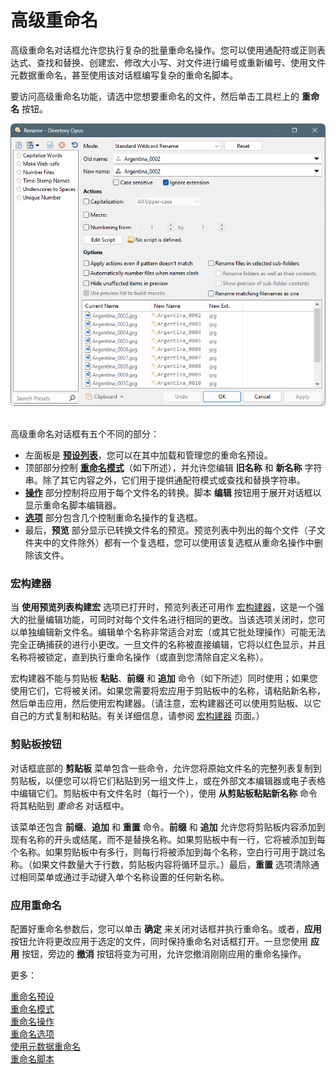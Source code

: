 # 高级重命名

高级重命名对话框允许您执行复杂的批量重命名操作。您可以使用通配符或正则表达式、查找和替换、创建宏、修改大小写、对文件进行编号或重新编号、使用文件元数据重命名，甚至使用该对话框编写复杂的重命名脚本。

要访问高级重命名功能，请选中您想要重命名的文件，然后单击工具栏上的 **重命名** 按钮。

![](/Manual/images/media/13/advanced_rename.png) 

高级重命名对话框有五个不同的部分：

- 左面板是 **[预设列表](/Manual/file_operations/renaming_files/advanced_rename/rename_presets.zh.md)**，您可以在其中加载和管理您的重命名预设。
- 顶部部分控制 **[重命名模式](/Manual/file_operations/renaming_files/advanced_rename/rename_modes/README.zh.md)**（如下所述），并允许您编辑 **旧名称** 和 **新名称** 字符串。除了其它内容之外，它们用于提供通配符模式或查找和替换字符串。
- **[操作](/Manual/file_operations/renaming_files/advanced_rename/rename_actions/README.zh.md)** 部分控制将应用于每个文件名的转换。脚本 **编辑** 按钮用于展开对话框以显示重命名脚本编辑器。
- **[选项](/Manual/file_operations/renaming_files/advanced_rename/rename_options.zh.md)** 部分包含几个控制重命名操作的复选框。
- 最后，**预览** 部分显示已转换文件名的预览。预览列表中列出的每个文件（子文件夹中的文件除外）都有一个复选框，您可以使用该复选框从重命名操作中删除该文件。

### 宏构建器

当 **使用预览列表构建宏** 选项已打开时，预览列表还可用作 [宏构建器](/Manual/file_operations/renaming_files/advanced_rename/rename_actions/rename_macros.zh.md)，这是一个强大的批量编辑功能，可同时对每个文件名进行相同的更改。当该选项关闭时，您可以单独编辑新文件名。编辑单个名称非常适合对宏（或其它批处理操作）可能无法完全正确捕获的进行小更改。一旦文件的名称被直接编辑，它将以红色显示，并且名称将被锁定，直到执行重命名操作（或直到您清除自定义名称）。

宏构建器不能与剪贴板 **粘贴**、**前缀** 和 **追加** 命令（如下所述）同时使用；如果您使用它们，它将被关闭。如果您需要将宏应用于剪贴板中的名称，请粘贴新名称，然后单击应用，然后使用宏构建器。（请注意，宏构建器还可以使用剪贴板、以它自己的方式复制和粘贴。有关详细信息，请参阅 [宏构建器](/Manual/file_operations/renaming_files/advanced_rename/rename_actions/rename_macros.zh.md) 页面。）

### 剪贴板按钮

对话框底部的 **剪贴板** 菜单包含一些命令，允许您将原始文件名的完整列表复制到剪贴板，以便您可以将它们粘贴到另一组文件上，或在外部文本编辑器或电子表格中编辑它们。剪贴板中有文件名时（每行一个），使用 **从剪贴板粘贴新名称** 命令将其粘贴到 *重命名* 对话框中。

该菜单还包含 **前缀**、**追加** 和 **重置** 命令。**前缀** 和 **追加** 允许您将剪贴板内容添加到现有名称的开头或结尾，而不是替换名称。如果剪贴板中有一行，它将被添加到每个名称。如果剪贴板中有多行，则每行将被添加到每个名称，空白行可用于跳过名称。（如果文件数量大于行数，剪贴板内容将循环显示。）最后，**重置** 选项清除通过相同菜单或通过手动键入单个名称设置的任何新名称。

### 应用重命名

配置好重命名参数后，您可以单击 **确定** 来关闭对话框并执行重命名。或者，**应用** 按钮允许将更改应用于选定的文件，同时保持重命名对话框打开。一旦您使用 **应用** 按钮，旁边的 **撤消** 按钮将变为可用，允许您撤消刚刚应用的重命名操作。

更多：

[重命名预设](/Manual/file_operations/renaming_files/advanced_rename/rename_presets.zh.md)  
[重命名模式](/Manual/file_operations/renaming_files/advanced_rename/rename_modes/README.zh.md)  
[重命名操作](/Manual/file_operations/renaming_files/advanced_rename/rename_actions/README.zh.md)  
[重命名选项](/Manual/file_operations/renaming_files/advanced_rename/rename_options.zh.md)  
[使用元数据重命名](/Manual/file_operations/renaming_files/advanced_rename/renaming_with_metadata.zh.md)  
[重命名脚本](/Manual/file_operations/renaming_files/advanced_rename/rename_scripts.zh.md)